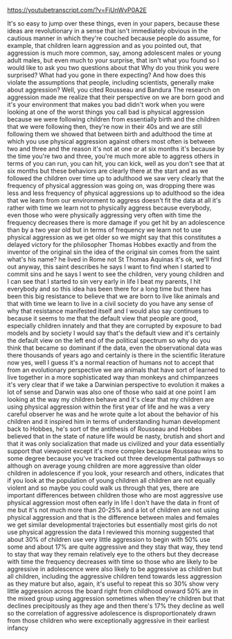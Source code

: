 https://youtubetranscript.com/?v=FjUnWvP0A2E

 It's so easy to jump over these things, even in your papers, because these ideas are revolutionary in a sense that isn't immediately obvious in the cautious manner in which they're couched because people do assume, for example, that children learn aggression and as you pointed out, that aggression is much more common, say, among adolescent males or young adult males, but even much to your surprise, that isn't what you found so I would like to ask you two questions about that Why do you think you were surprised? What had you gone in there expecting? And how does this violate the assumptions that people, including scientists, generally make about aggression? Well, you cited Rousseau and Bandura The research on aggression made me realize that their perspective on we are born good and it's your environment that makes you bad didn't work when you were looking at one of the worst things you call bad is physical aggression because we were following children from essentially birth and the children that we were following then, they're now in their 40s and we are still following them we showed that between birth and adulthood the time at which you use physical aggression against others most often is between two and three and the reason it's not at one or at six months it's because by the time you're two and three, you're much more able to aggress others in terms of you can run, you can hit, you can kick, well as you don't see that at six months but these behaviors are clearly there at the start and as we followed the children over time up to adulthood we saw very clearly that the frequency of physical aggression was going on, was dropping there was less and less frequency of physical aggressions up to adulthood so the idea that we learn from our environment to aggress doesn't fit the data at all it's rather with time we learn not to physically aggress because everybody, even those who were physically aggressing very often with time the frequency decreases there is more damage if you get hit by an adolescence than by a two year old but in terms of frequency we learn not to use physical aggression as we get older so we might say that this constitutes a delayed victory for the philosopher Thomas Hobbes exactly and from the inventor of the original sin the idea of the original sin comes from the saint what's his name? he lived in Rome not St Thomas Aquinas it's ok, we'll find out anyway, this saint describes he says I want to find when I started to commit sins and he says I went to see the children, very young children and I can see that I started to sin very early in life I beat my parents, I hit everybody and so this idea has been there for a long time but there has been this big resistance to believe that we are born to live like animals and that with time we learn to live in a civil society do you have any sense of why that resistance manifested itself and I would also say continues to because it seems to me that the default view that people are good, especially children innately and that they are corrupted by exposure to bad models and by society I would say that's the default view and it's certainly the default view on the left end of the political spectrum so why do you think that became so dominant if the data, even the observational data was there thousands of years ago and certainly is there in the scientific literature now yes, well I guess it's a normal reaction of humans not to accept that from an evolutionary perspective we are animals that have sort of learned to live together in a more sophisticated way than monkeys and chimpanzees it's very clear that if we take a Darwinian perspective to evolution it makes a lot of sense and Darwin was also one of those who said at one point I am looking at the way my children behave and it's clear that my children are using physical aggression within the first year of life and he was a very careful observer he was and he wrote quite a lot about the behavior of his children and it inspired him in terms of understanding human development back to Hobbes, he's sort of the antithesis of Rousseau and Hobbes believed that in the state of nature life would be nasty, brutish and short and that it was only socialization that made us civilized and your data essentially support that viewpoint except it's more complex because Rousseau wins to some degree because you've tracked out three developmental pathways so although on average young children are more aggressive than older children in adolescence if you look, your research and others, indicates that if you look at the population of young children all children are not equally violent and so maybe you could walk us through that yes, there are important differences between children those who are most aggressive use physical aggression most often early in life I don't have the data in front of me but it's not much more than 20-25% and a lot of children are not using physical aggression and that is the difference between males and females we get similar developmental trajectories but essentially most girls do not use physical aggression the data I reviewed this morning suggested that about 30% of children use very little aggression to begin with 50% use some and about 17% are quite aggressive and they stay that way, they tend to stay that way they remain relatively eye to the others but they decrease with time the frequency decreases with time so those who are likely to be aggressive in adolescence were also likely to be aggressive as children but all children, including the aggressive children tend towards less aggression as they mature but also, again, it's useful to repeat this so 30% show very little aggression across the board right from childhood onward 50% are in the mixed group using aggression sometimes when they're children but that declines precipitously as they age and then there's 17% they decline as well so the correlation of aggressive adolescence is disproportionately drawn from those children who were exceptionally aggressive in their earliest infancy